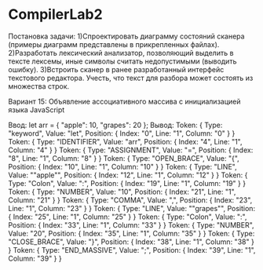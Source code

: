 # CompilerLab2
Постановка задачи:
1)Спроектировать диаграмму состояний сканера (примеры диаграмм представлены в прикрепленных файлах).
2)Разработать лексический анализатор, позволяющий выделить в тексте лексемы, иные символы считать недопустимыми (выводить ошибку).
3)Встроить сканер в ранее разработанный интерфейс текстового редактора. Учесть, что текст для разбора может состоять из множества строк.

Вариант 15:
Объявление ассоциативного массива с инициализацией языка JavaScript

Ввод:
let arr = { "apple": 10, "grapes": 20 }; 
Вывод:
Token: { Type: "keyword", Value: "let", Position: { Index: "0", Line: "1", Column: "0" } }
Token: { Type: "IDENTIFIER", Value: "arr", Position: { Index: "4", Line: "1", Column: "4" } }
Token: { Type: "ASSIGNMENT", Value: "=", Position: { Index: "8", Line: "1", Column: "8" } }
Token: { Type: "OPEN_BRACE", Value: "{", Position: { Index: "10", Line: "1", Column: "10" } }
Token: { Type: "LINE", Value: ""apple"", Position: { Index: "12", Line: "1", Column: "12" } }
Token: { Type: "Colon", Value: ":", Position: { Index: "19", Line: "1", Column: "19" } }
Token: { Type: "NUMBER", Value: "10", Position: { Index: "21", Line: "1", Column: "21" } }
Token: { Type: "COMMA", Value: ",", Position: { Index: "23", Line: "1", Column: "23" } }
Token: { Type: "LINE", Value: ""grapes"", Position: { Index: "25", Line: "1", Column: "25" } }
Token: { Type: "Colon", Value: ":", Position: { Index: "33", Line: "1", Column: "33" } }
Token: { Type: "NUMBER", Value: "20", Position: { Index: "35", Line: "1", Column: "35" } }
Token: { Type: "CLOSE_BRACE", Value: "}", Position: { Index: "38", Line: "1", Column: "38" } }
Token: { Type: "END_MASSIVE", Value: ";", Position: { Index: "39", Line: "1", Column: "39" } }




